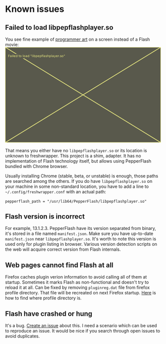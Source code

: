 # Known issues


## Failed to load libpepflashplayer.so

You see fine example of
[programmer art](http://en.wikipedia.org/wiki/Programmer_art)
on a screen instead of a Flash movie:
![missing libpepflashplayer.so](img-missing-pepflash.png)

That means you either have no `libpepflashplayer.so` or its location
is unknown to freshwrapper. This project is a shim, adapter. It has no
implementation of Flash technology itself, but allows using
PepperFlash bundled with Chrome browser.

Usually installing Chrome (stable, beta, or unstable) is enough, those
paths are searched among the others. If you do have
`libpepflashplayer.so` on your machine in some non-standard location,
you have to add a line to `~/.config/freshwrapper.conf` with an actual
path:
```
pepperflash_path = "/usr/lib64/PepperFlash/libpepflashplayer.so"
```

## Flash version is incorrect

For example, 13.1.2.3. PepperFlash have its version separated from
binary, it's stored in a file named `manifest.json`. Make sure you
have up-to-date `manifest.json` near `libpepflashplayer.so`. It's
worth to note this version is used only for plugin listing in
browser. Various version detection scripts on the web will acquire
correct version from Flash internals.


## Web pages cannot find Flash at all

Firefox caches plugin verion information to avoid calling all of them
at startup. Sometimes it marks Flash as non-functional and doesn't try
to reload it at all. Can be fixed by removing `pluginreg.dat` file
from firefox profile directory. That file will be recreated on next
Firefox startup.
[Here](https://support.mozilla.org/en-US/kb/profiles-where-firefox-stores-user-data)
is how to find where profile directory is.

## Flash have crashed or hung

It's a bug. [Create an issue](https://github.com/i-rinat/freshplayerplugin/issues)
about this. I need a scenario which can be used to reproduce an issue. It
would be nice if you search through open issues to avoid duplicates.
